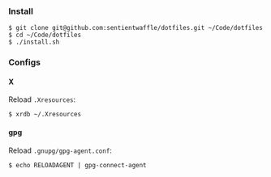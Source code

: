 ### Install

    $ git clone git@github.com:sentientwaffle/dotfiles.git ~/Code/dotfiles
    $ cd ~/Code/dotfiles
    $ ./install.sh

### Configs
#### X

Reload `.Xresources`:

    $ xrdb ~/.Xresources

#### gpg

Reload `.gnupg/gpg-agent.conf`:

    $ echo RELOADAGENT | gpg-connect-agent

